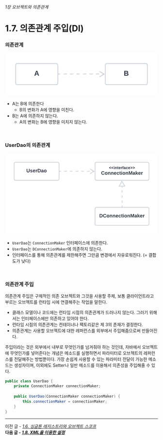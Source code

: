 ###### 1장 오브젝트와 의존관계
# 1.7. 의존관계 주입(DI)

### 의존관계           

<img src="./img/1.png" width="600px"/>                  

* A는 B에 의존한다
  * B의 변화가 A에 영향을 미친다.
* B는 A에 의존하지 않는다.
  * A의 변화는 B에 영향을 미치지 않는다.

<br/>
 
### UserDao의 의존관계

<img src="./img/2.png" width="600px"/>   

* `UserDao`는 `ConnectionMaker` 인터페이스에 의존한다.
* `UserDao`는 `DConnectionMaker`에 의존하지 않는다.
* 인터페이스를 통해 의존관계를 제한해주면 그만큼 변경에서 자유로워진다. (= 결합도가 낮다) 

<br/>

### 의존관계 주입

의존관계 주입은 구체적인 의존 오브젝트와 그것을 사용할 주체, 보통 클라이언트라고 부르는 오브젝트를 런타임 시에 연결해주는 작업을 말한다. 
* 클래스 모델이나 코드에는 런타임 시점의 의존관계가 드러나지 않는다. 그러기 위해서는 인터페이스에만 의존하고 있어야 한다. 
* 런타임 시점의 의존관계는 컨테이너나 팩토리같은 제 3의 존재가 결정한다.
* 의존관계는 사용할 오브젝트에 대한 레퍼런스를 외부에서 주입해줌으로써 만들어진다. 

주입이라는 것은 외부에서 내부로 무엇인가를 넘겨줘야 하는 것인데, 자바에서 오브젝트에 무엇인가를 넣어준다는 개념은 메소드를 실행하면서 파라미터로 오브젝트의 레퍼런스를 전달해주는 방법뿐이다. 
가장 손쉽게 사용할 수 있는 파라미터 전달이 가능한 메소드는 생성자이며, 이외에도 Setter나 일반 메소드를 이용해서 의존성을 주입해줄 수 있다. 

```java
public class UserDao {
    private ConnectionMaker connectionMaker;
    
    public UserDao(ConnectionMaker connectionMaker) {
        this.connectionMaker = connectionMaker;
    }
}
```

-----

이전 글 - [*1.6. 싱글톤 레지스트리와 오브젝트 스코프*](./1.6.%20싱글톤%20레지스트리와%20오브젝트%20스코프.md)                  
**다음 글 - [*1.8. XML을 이용한 설정*](./1.8.%20XML을%20이용한%20설정.md)**
